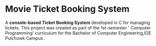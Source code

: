 # Movie Ticket Booking System


A **console-based Ticket Booking System** developed in C for managing  tickets. This project was created as part of the 1st-semester ' Computer Programming' curriculum for the Bachelor of Computer Engineering,IOE Pulchowk Campus .

